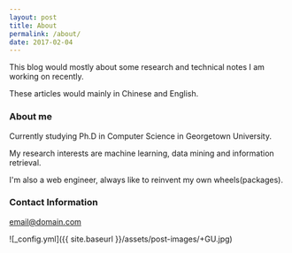 ```yaml
---
layout: post
title: About
permalink: /about/
date: 2017-02-04
---
```


This blog would mostly about some research and technical notes I am working on recently.

These articles would mainly in Chinese and English.

### About me

Currently studying Ph.D in Computer Science in Georgetown University.

My research interests are machine learning, data mining and information retrieval.

I'm also a web engineer, always like to reinvent my own wheels(packages).

### Contact Information

[email@domain.com](mailto:eugene2528@gmail.com)

![_config.yml]({{ site.baseurl }}/assets/post-images/+GU.jpg)